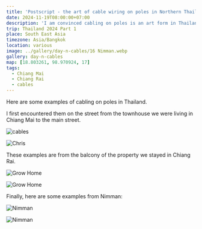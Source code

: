 ```yaml
---
title: 'Postscript - the art of cable wiring on poles in Northern Thailand'
date: 2024-11-19T08:00:00+07:00
description: 'I am convinced cabling on poles is an art form in Thailand.'
trip: Thailand 2024 Part 1
place: South East Asia
timezone: Asia/Bangkok
location: various
image: ../gallery/day-n-cables/16 Nimman.webp
gallery: day-n-cables
map: [18.803261, 98.970924, 17]
tags:
  - Chiang Mai
  - Chiang Rai
  - cables
---
```


Here are some examples of cabling on poles in Thailand.

I first encountered them on the street from the townhouse we were living in Chiang Mai to the main street.

![cables](../gallery/day-n-cables/01_Cables.webp)

![Chris](../gallery/day-n-cables/02_Cables.webp)

These examples are from the balcony of the property we stayed in Chiang Rai.

![Grow Home](../gallery/day-n-cables/15_Cables.webp)

![Grow Home](../gallery/day-n-cables/16_Cables.webp)

Finally, here are some examples from Nimman:

![Nimman](<../gallery/day-n-cables/16 Nimman.webp>)

![Nimman](<../gallery/day-n-cables/17 Nimman.webp>)
